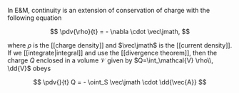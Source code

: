 In E&M, continuity is an extension of conservation of charge with the following equation

$$
\pdv{\rho}{t} = - \nabla \cdot \vec\jmath,
$$

where $\rho$ is the [[charge density]] and $\vec\jmath$ is the [[current density]]. If we [[integrate|integral]] and use the [[divergence theorem]], then the charge $Q$ enclosed in a volume $\mathcal{V}$ given by $Q=\int_\mathcal{V} \rho\\, \dd{V}$ obeys

$$
\pdv{}{t} Q = - \oint_S \vec\jmath \cdot \dd{\vec{A}}
$$
